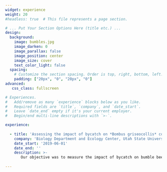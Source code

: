 ```yaml
---
widget: experience
weight: 20
#headless: true  # This file represents a page section.

# ... Put Your Section Options Here (title etc.) ...
design:
  background:
    image: bumbles.jpg
    image_darken: 0
    image_parallax: false
    image_position: center 
    image_size: cover
    text_color_light: false
  spacing:
    # Customize the section spacing. Order is top, right, bottom, left.
    padding: ["20px", "0", "20px", "0"]
advanced:
   css_class: fullscreen

# Experiences.
#   Add/remove as many `experience` blocks below as you like.
#   Required fields are `title`, `company`, and `date_start`.
#   Leave `date_end` empty if it's your current employer.
#   Begin/end multi-line descriptions with `>-`.

experience:
        
  - title: 'Assessing the impact of bycatch on *Bombus griseocollis* colony growth and development'
    company: 'Biology Department and Ecology Center, Utah State University'
    date_start: '2019-06-01'
    date_end: ''
    description: >-
       Our objective was to measure the impact of bycatch on bumble bee colony growth and development.
       
---
```

